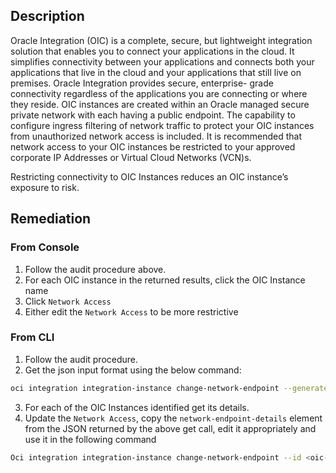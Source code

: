 ## Description

Oracle Integration (OIC) is a complete, secure, but lightweight integration solution that enables you to connect your applications in the cloud. It simplifies connectivity between your applications and connects both your applications that live in the cloud and your applications that still live on premises. Oracle Integration provides secure, enterprise- grade connectivity regardless of the applications you are connecting or where they reside. OIC instances are created within an Oracle managed secure private network with each having a public endpoint. The capability to configure ingress filtering of network traffic to protect your OIC instances from unauthorized network access is included. It is recommended that network access to your OIC instances be restricted to your approved corporate IP Addresses or Virtual Cloud Networks (VCN)s.

Restricting connectivity to OIC Instances reduces an OIC instance’s exposure to risk.

## Remediation

### From Console

1. Follow the audit procedure above.
2. For each OIC instance in the returned results, click the OIC Instance name
3. Click `Network Access`
4. Either edit the `Network Access` to be more restrictive

### From CLI

1. Follow the audit procedure.
2. Get the json input format using the below command:

```bash
oci integration integration-instance change-network-endpoint --generate-param-json-input
```

3. For each of the OIC Instances identified get its details.
4. Update the `Network Access`, copy the `network-endpoint-details` element from the JSON returned by the above get call, edit it appropriately and use it in the following command

```bash
Oci integration integration-instance change-network-endpoint --id <oic-instance-id> --from-json '<network endpoints JSON>'
```